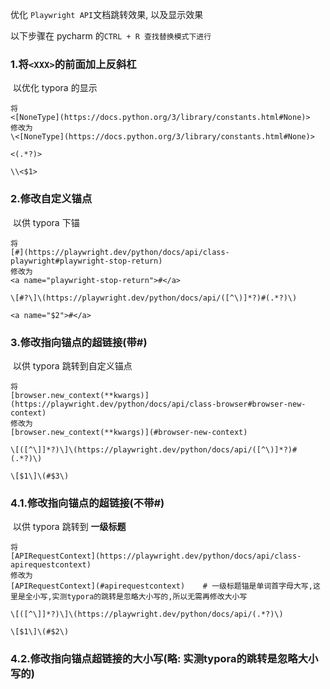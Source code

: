 优化 `Playwright API`文档跳转效果, 以及显示效果

以下步骤在 pycharm 的`CTRL + R 查找替换模式下进行`

### 1.将`<XXX>`的前面加上反斜杠

​		以优化 typora 的显示

```
将
<[NoneType](https://docs.python.org/3/library/constants.html#None)>
修改为
\<[NoneType](https://docs.python.org/3/library/constants.html#None)>
```

`<(.*?)>`

`\\<$1>`

### 2.修改自定义锚点 

​		以供 typora 下锚

```
将
[#](https://playwright.dev/python/docs/api/class-playwright#playwright-stop-return)
修改为
<a name="playwright-stop-return">#</a>
```

`\[#?\]\(https://playwright.dev/python/docs/api/([^\)]*?)#(.*?)\)`

`<a name="$2">#</a>`

### 3.修改指向锚点的超链接(带#)

​		以供 typora 跳转到自定义锚点

```
将
[browser.new_context(**kwargs)](https://playwright.dev/python/docs/api/class-browser#browser-new-context)
修改为
[browser.new_context(**kwargs)](#browser-new-context)
```

`\[([^\]]*?)\]\(https://playwright.dev/python/docs/api/([^\)]*?)#(.*?)\)`

`\[$1\]\(#$3\)`

### 4.1.修改指向锚点的超链接(不带#)

​		以供 typora 跳转到 **一级标题**

```
将
[APIRequestContext](https://playwright.dev/python/docs/api/class-apirequestcontext)
修改为
[APIRequestContext](#apirequestcontext)    # 一级标题锚是单词首字母大写,这里是全小写,实测typora的跳转是忽略大小写的,所以无需再修改大小写
```

`\[([^\]]*?)\]\(https://playwright.dev/python/docs/api/(.*?)\)`

`\[$1\]\(#$2\)`

### 4.2.修改指向锚点超链接的大小写(略: 实测typora的跳转是忽略大小写的)


